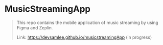 # MusicStreamingApp
> This repo contains the mobile application of music streaming by using Figma and Zeplin.
>
> Link: https://devsamlee.github.io/musicstreamingApp (in progress)
